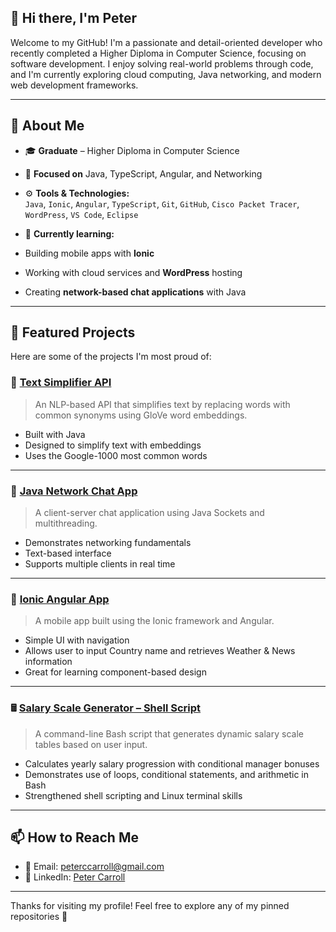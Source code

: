 ## 👋 Hi there, I'm Peter

Welcome to my GitHub! I'm a passionate and detail-oriented developer who recently completed a Higher Diploma in Computer Science, focusing on software development. I enjoy solving real-world problems through code, and I'm currently exploring cloud computing, Java networking, and modern web development frameworks.

---
## 🧠 About Me

- 🎓 **Graduate** – Higher Diploma in Computer Science  
- 💬 **Focused on** Java, TypeScript, Angular, and Networking  
- ⚙️ **Tools & Technologies:**  
  `Java`, `Ionic`, `Angular`, `TypeScript`, `Git`, `GitHub`, `Cisco Packet Tracer`, `WordPress`, `VS Code`, `Eclipse`

 - 🌱 **Currently learning:**
  - Building mobile apps with **Ionic**  
  - Working with cloud services and **WordPress** hosting  
  - Creating **network-based chat applications** with Java

---
## 🚀 Featured Projects

Here are some of the projects I'm most proud of:

### 🔧 [Text Simplifier API](https://github.com/Peter-8312/TextSimplifier)
> An NLP-based API that simplifies text by replacing words with common synonyms using GloVe word embeddings.

- Built with Java
- Designed to simplify text with embeddings
- Uses the Google-1000 most common words

---

### 💬 [Java Network Chat App](https://github.com/Peter-8312/JavaNetworkChatApp)
> A client-server chat application using Java Sockets and multithreading.

- Demonstrates networking fundamentals
- Text-based interface
- Supports multiple clients in real time

---

### 📱 [Ionic Angular App](https://github.com/Peter-8312/mobAppDev)
> A mobile app built using the Ionic framework and Angular.

- Simple UI with navigation
- Allows user to input Country name and retrieves Weather & News information 
- Great for learning component-based design

---

### 🖩 [Salary Scale Generator – Shell Script](https://github.com/Peter-8312/PeterCarrollCATCProject)  
> A command-line Bash script that generates dynamic salary scale tables based on user input.

- Calculates yearly salary progression with conditional manager bonuses  
- Demonstrates use of loops, conditional statements, and arithmetic in Bash  
- Strengthened shell scripting and Linux terminal skills

---

## 📫 How to Reach Me

- 📧 Email: peterccarroll@gmail.com  
- 🔗 LinkedIn: [Peter Carroll](https://www.linkedin.com/in/peter-carroll-53a866361/)

---

Thanks for visiting my profile! Feel free to explore any of my pinned repositories 🚀
